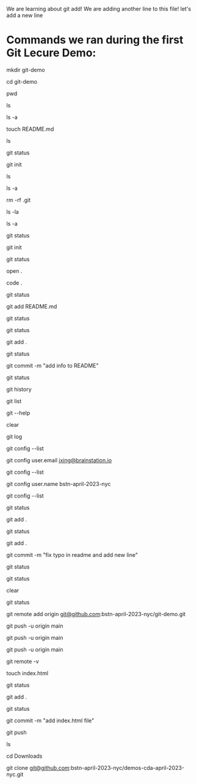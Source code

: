 We are learning about git add! We are adding another line to this file! let's
add a new line

# Commands we ran during the first Git Lecure Demo:

mkdir git-demo

cd git-demo

pwd

ls

ls -a

touch README.md

ls

git status

git init

ls

ls -a

rm -rf .git

ls -la

ls -a

git status

git init

git status

open .

code .

git status

git add README.md

git status

git status

git add .

git status

git commit -m "add info to README"

git status

git history

git list

git --help

clear

git log

git config --list

git config user.email jxing@brainstation.io

git config --list

git config user.name bstn-april-2023-nyc

git config --list

git status

git add .

git status

git add .

git commit -m "fix typo in readme and add new line"

git status

git status

clear

git status

git remote add origin git@github.com:bstn-april-2023-nyc/git-demo.git

git push -u origin main

git push -u origin main

git push -u origin main

git remote -v

touch index.html

git status

git add .

git status

git commit -m "add index.html file"

git push

ls

cd Downloads

git clone git@github.com:bstn-april-2023-nyc/demos-cda-april-2023-nyc.git
